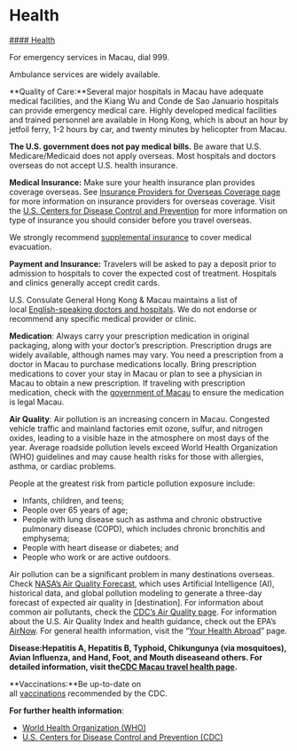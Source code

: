 # Health

[#### Health](javascript:void(0); "Health")

For emergency services in Macau, dial 999.

Ambulance services are widely available.

**Quality of Care:**Several major hospitals in Macau have adequate medical facilities, and the Kiang Wu and Conde de Sao Januario hospitals can provide emergency medical care. Highly developed medical facilities and trained personnel are available in Hong Kong, which is about an hour by jetfoil ferry, 1-2 hours by car, and twenty minutes by helicopter from Macau.

**The U.S. government does not pay medical bills.** Be aware that U.S. Medicare/Medicaid does not apply overseas. Most hospitals and doctors overseas do not accept U.S. health insurance.

**Medical Insurance:** Make sure your health insurance plan provides coverage overseas. See [Insurance Providers for Overseas Coverage page](https://travel.state.gov/content/travel/en/international-travel/before-you-go/your-health-abroad/Insurance_Coverage_Overseas.html) for more information on insurance providers for overseas coverage. Visit the [U.S. Centers for Disease Control and Prevention](https://wwwnc.cdc.gov/travel/page/insurance) for more information on type of insurance you should consider before you travel overseas.

We strongly recommend [supplemental insurance](https://travel.state.gov/content/travel/en/international-travel/before-you-go/your-health-abroad/Insurance_Coverage_Overseas.html) to cover medical evacuation.

**Payment and Insurance:** Travelers will be asked to pay a deposit prior to admission to hospitals to cover the expected cost of treatment. Hospitals and clinics generally accept credit cards.

U.S. Consulate General Hong Kong & Macau maintains a list of local [English-speaking doctors and hospitals](https://hk.usconsulate.gov/medical-assistance/?_ga=2.115987968.745774761.1730957984-708834691.1718595781#macau). We do not endorse or recommend any specific medical provider or clinic.

**Medication**: Always carry your prescription medication in original packaging, along with your doctor’s prescription. Prescription drugs are widely available, although names may vary. You need a prescription from a doctor in Macau to purchase medications locally. Bring prescription medications to cover your stay in Macau or plan to see a physician in Macau to obtain a new prescription. If traveling with prescription medication, check with the [government of Macau](https://www.antidrugs.gov.mo/en/) to ensure the medication is legal Macau.

**Air Quality**: Air pollution is an increasing concern in Macau. Congested vehicle traffic and mainland factories emit ozone, sulfur, and nitrogen oxides, leading to a visible haze in the atmosphere on most days of the year. Average roadside pollution levels exceed World Health Organization (WHO) guidelines and may cause health risks for those with allergies, asthma, or cardiac problems.

People at the greatest risk from particle pollution exposure include:

* Infants, children, and teens;
* People over 65 years of age;
* People with lung disease such as asthma and chronic obstructive pulmonary disease (COPD), which includes chronic bronchitis and emphysema;
* People with heart disease or diabetes; and
* People who work or are active outdoors.

Air pollution can be a significant problem in many destinations overseas. Check [NASA’s Air Quality Forecast](https://aeronet.gsfc.nasa.gov/new_web/aqforecast), which uses Artificial Intelligence (AI), historical data, and global pollution modeling to generate a three-day forecast of expected air quality in [destination]. For information about common air pollutants, check the [CDC’s Air Quality page](https://www.cdc.gov/air-quality/pollutants/). For information about the U.S. Air Quality Index and health guidance, check out the EPA’s [AirNow](https://www.airnow.gov/aqi/aqi-basics/). For general health information, visit the “[Your Health Abroad](https://travel.state.gov/content/travel/en/international-travel/before-you-go/your-health-abroad.html)” page.

**Disease:**Hepatitis A, Hepatitis B, Typhoid, Chikungunya (via mosquitoes), Avian Influenza, and Hand, Foot, and Mouth diseaseand others. For detailed information, visit the[**CDC Macau travel health page**](https://wwwnc.cdc.gov/travel/destinations/traveler/none/macau-sar?s_cid=ncezid-dgmq-travel-single-001)**.**

**Vaccinations:**Be up-to-date on all [vaccinations](https://wwwnc.cdc.gov/travel/destinations/traveler/none/macau-sar?s_cid=ncezid-dgmq-travel-single-001#vaccines-and-medicines) recommended by the CDC.

**For further health information**:

* [World Health Organization (WHO)](https://www.who.int/travel-advice)
* [U.S. Centers for Disease Control and Prevention (CDC)](https://wwwnc.cdc.gov/travel/)